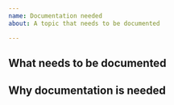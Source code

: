 ```yaml
---
name: Documentation needed
about: A topic that needs to be documented

---
```


## What needs to be documented


## Why documentation is needed

